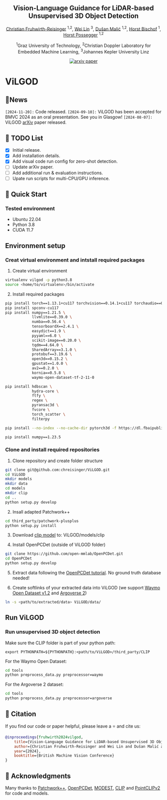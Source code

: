 <div align ="center">
<h2>Vision-Language Guidance for LiDAR-based Unsupervised 3D Object Detection</h2>

[Christian Fruhwirth-Reisinger](https://scholar.google.com/citations?user=Mg5Vlp8AAAAJ&hl=de&oi=ao) <sup>1,2</sup>, [Wei Lin](https://scholar.google.com/citations?user=JJRr8c8AAAAJ&hl=de&oi=sra) <sup>3</sup>, [Dušan Malić](https://scholar.google.com/citations?user=EXovq6wAAAAJ&hl=de&oi=sra) <sup>1,2</sup>, [Horst Bischof](https://scholar.google.com/citations?user=_pq05Q4AAAAJ&hl=de&oi=ao) <sup>1</sup>, [Horst Possegger](https://scholar.google.com/citations?user=iWPrl3wAAAAJ&hl=de&oi=ao) <sup>1,2</sup>

<sup>1</sup>Graz University of Technology, <sup>2</sup>Christian Doppler Laboratory for Embedded Machine Learning, <sup>3</sup>Johannes Kepler University Linz

[![arxiv paper](https://img.shields.io/badge/arXiv-Paper-red)](https://arxiv.org/abs/2408.03790)
</div>


# ViLGOD

## 🚩News

`[2024-11-20]:` Code released.
`[2024-09-10]:` ViLGOD has been accepted for BMVC 2024 as an oral presentation. See you in Glasgow!
`[2024-08-07]:` ViLGOD [arXiv](https://arxiv.org/abs/2408.03790) paper released.

## 📝 TODO List

- [x] Initial release.
- [x] Add installation details.
- [x] Add visual code run config for zero-shot detection.
- [ ] Update arXiv paper.
- [ ] Add additional run & evaluation instructions.
- [ ] Upate run scripts for multi-CPU/GPU inference.

## 🚀 Quick Start
### Tested environment
- Ubuntu 22.04
- Python 3.8
- CUDA 11.7

## Environment setup

### Creat virtual environment and intstall required packages

1) Create virtual environment

```bash
virtualenv vilgod -p python3.8
source <home/to/virtualenv>/bin/activate
```

2) Install required packages

```bash
pip install torch==1.13.1+cu117 torchvision==0.14.1+cu117 torchaudio==0.13.1 --extra-index-url https://download.pytorch.org/whl/cu117
pip install spconv-cu117
pip install numpy==1.21.5 \
            llvmlite==0.39.0 \
            numba==0.56.4 \
            tensorboardX==2.4.1 \
            easydict==1.9 \
            pyyaml==6.0 \
            scikit-image==0.20.0 \
            tqdm==4.64.0 \
            SharedArray==3.1.0 \
            protobuf==3.19.6 \
            open3d==0.15.2 \
            gpustat==1.0.0 \
            av2==0.2.0 \
            kornia==0.5.8 \
            waymo-open-dataset-tf-2-11-0

pip install hdbscan \
            hydra-core \
            ftfy \
            regex \
            pyransac3d \
            fvcore \
            torch_scatter \
            filterpy

pip install --no-index --no-cache-dir pytorch3d -f https://dl.fbaipublicfiles.com/pytorch3d/packaging/wheels/py38_cu117_pyt1131/download.html

pip install numpy==1.23.5
```

### Clone and install required repositories
1) Clone repository and create folder structure
```bash
git clone git@github.com:chreisinger/ViLGOD.git
cd ViLGOD
mkdir models
mkdir data
cd models
mkdir clip
cd ..
python setup.py develop
```

2) Insall adapted Patchwork++

```bash
cd third_party/patchwork-plusplus
python setup.py install
```

3) Download [clip model](https://openaipublic.azureedge.net/clip/models/5806e77cd80f8b59890b7e101eabd078d9fb84e6937f9e85e4ecb61988df416f/ViT-B-16.pt) to: ViLGOD/models/clip

4) Install OpenPCDet (outside of ViLGOD folder)
```bash
git clone https://github.com/open-mmlab/OpenPCDet.git
cd OpenPCDet
python setup.py develop
```
5) Extract data following the [OpenPCDet tutorial](https://github.com/open-mmlab/OpenPCDet/blob/master/docs/GETTING_STARTED.md). No ground truth database needed!

6) Create softlinks of your extracted data into ViLGOD (we support [Waymo Open Dataset v1.2](https://waymo.com/open/) and [Argoverse 2](https://www.argoverse.org/av2.html))

```bash
ln -s <path/to/extracted/data> ViLGOD/data/
```

## Run ViLGOD
### Run unsupervised 3D object detection

Make sure the CLIP folder is part of your python path:
```
export PYTHONPATH=${PYTHONPATH}:<path/to/ViLGOD>/third_party/CLIP
```
For the Waymo Open Dataset:
```bash
cd tools
python preprocess_data.py preprocessor=waymo
```

For the Argoverse 2 dataset:
```bash
cd tools
python preprocess_data.py preprocessor=argoverse
```

## 📖 Citation

If you find our code or paper helpful, please leave a ⭐ and cite us:

```bibtex
@inproceedings{fruhwirth2024vilgod,
    title={Vision-Language Guidance for LiDAR-based Unsupervised 3D Object Detection}, 
    author={Christian Fruhwirth-Reisinger and Wei Lin and Dušan Malić and Horst Bischof and Horst Possegger},
    year={2024},
    booktitle={British Machine Vision Conference}
}
```

## 🙌 Acknowledgments
Many thanks to [Patchwork++](https://github.com/url-kaist/patchwork-plusplus), [OpenPCDet](https://github.com/open-mmlab/OpenPCDet), [MODEST](https://github.com/YurongYou/MODEST?tab=readme-ov-file), [CLIP](https://github.com/openai/CLIP) and [PointCLIPv2](https://github.com/yangyangyang127/PointCLIP_V2) for code and models.